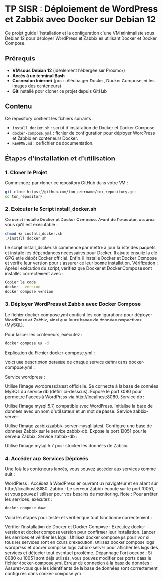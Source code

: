 # TP SISR : Déploiement de WordPress et Zabbix avec Docker sur Debian 12

Ce projet guide l'installation et la configuration d'une VM minimaliste sous Debian 12 pour déployer WordPress et Zabbix en utilisant Docker et Docker Compose.

## Prérequis

- **VM sous Debian 12** (idéalement hébergée sur Proxmox)
- **Accès à un terminal Bash**
- **Connexion internet** (pour télécharger Docker, Docker Compose, et les images des conteneurs)
- **Git** installé pour cloner ce projet depuis GitHub

## Contenu

Ce repository contient les fichiers suivants :
- `install_docker.sh` : script d'installation de Docker et Docker Compose.
- `docker-compose.yml` : fichier de configuration pour déployer WordPress et Zabbix en conteneurs Docker.
- `README.md` : ce fichier de documentation.

## Étapes d'installation et d'utilisation

### 1. Cloner le Projet 

Commencez par cloner ce repository GitHub dans votre VM :
```bash
git clone https://github.com/ton_username/ton_repository.git
cd ton_repository
```

### 2. Exécuter le Script install_docker.sh

Ce script installe Docker et Docker Compose. Avant de l'exécuter, assurez-vous qu'il est exécutable :

```bash
chmod +x install_docker.sh
./install_docker.sh
```

Le script install_docker.sh commence par mettre à jour la liste des paquets et installe les dépendances nécessaires pour Docker.
Il ajoute ensuite la clé GPG et le dépôt Docker officiel.
Enfin, il installe Docker et Docker Compose et vérifie leur version pour s'assurer de leur bonne installation.
Vérification : Après l'exécution du script, vérifiez que Docker et Docker Compose sont installés correctement avec :

```bash
Copier le code
docker --version
docker compose version
```

### 3. Déployer WordPress et Zabbix avec Docker Compose

Le fichier docker-compose.yml contient les configurations pour déployer WordPress et Zabbix, ainsi que leurs bases de données respectives (MySQL).

Pour lancer les conteneurs, exécutez :

```bash
docker compose up -d
```

Explication du Fichier docker-compose.yml :

Voici une description détaillée de chaque service défini dans docker-compose.yml :

Service wordpress :

Utilise l'image wordpress:latest officielle.
Se connecte à la base de données MySQL du service db (défini ci-dessous).
Expose le port 8080 pour permettre l'accès à WordPress via http://localhost:8080.
Service db :

Utilise l'image mysql:5.7, compatible avec WordPress.
Initialise la base de données avec un nom d'utilisateur et un mot de passe.
Service zabbix-server :

Utilise l'image zabbix/zabbix-server-mysql:latest.
Configure une base de données Zabbix sur le service zabbix-db.
Expose le port 10051 pour le serveur Zabbix.
Service zabbix-db :

Utilise l'image mysql:5.7 pour stocker les données de Zabbix.

### 4. Accéder aux Services Déployés

Une fois les conteneurs lancés, vous pouvez accéder aux services comme suit :

WordPress : Accédez à WordPress en ouvrant un navigateur et en allant sur http://localhost:8080.
Zabbix : Le serveur Zabbix écoute sur le port 10051, et vous pouvez l'utiliser pour vos besoins de monitoring.
Note : Pour arrêter les services, exécutez :

```bash
docker compose down
```

Voici les étapes pour tester et vérifier que tout fonctionne correctement :

Vérifier l'installation de Docker et Docker Compose :
Exécutez docker --version et docker compose version pour confirmer leur installation.
Lancer les services et vérifier les logs :
Utilisez docker compose ps pour voir si tous les services sont en cours d'exécution.
Utilisez docker compose logs wordpress et docker compose logs zabbix-server pour afficher les logs des services et détecter tout éventuel problème.
Dépannage
Port occupé : Si 8080 ou 10051 sont déjà utilisés, vous pouvez modifier ces ports dans le fichier docker-compose.yml.
Erreur de connexion à la base de données : Assurez-vous que les identifiants de la base de données sont correctement configurés dans docker-compose.yml.

